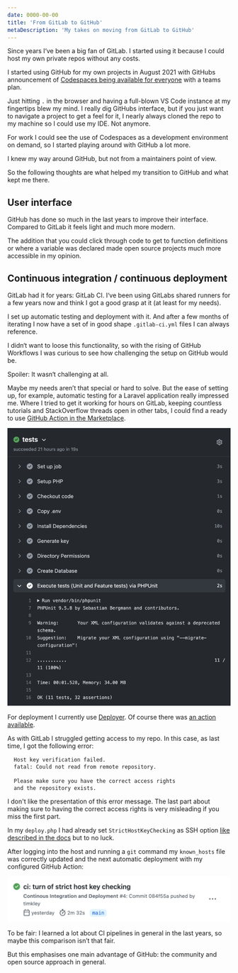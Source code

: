 ```yaml
---
date: 0000-00-00
title: 'From GitLab to GitHub'
metaDescription: 'My takes on moving from GitLab to GitHub'
---
```


Since years I‘ve been a big fan of GitLab. I started using it because I could host my own private repos without any costs.

I started using GitHub for my own projects in August 2021 with GitHubs announcement of [Codespaces being available for everyone](https://github.blog/changelog/2021-08-11-codespaces-is-generally-available-for-team-and-enterprise/) with a teams plan.

Just hitting `.` in the browser and having a full-blown VS Code instance at my fingertips blew my mind. I really dig GitHubs interface, but if you just want to navigate a project to get a feel for it, I nearly always cloned the repo to my machine so I could use my IDE.
Not anymore.

For work I could see the use of Codespaces as a development environment on demand, so I started playing around with GitHub a lot more.

I knew my way around GitHub, but not from a maintainers point of view.

So the following thoughts are what helped my transition to GitHub and what kept me there.

## User interface
GitHub has done so much in the last years to improve their interface. Compared to GitLab it feels light and much more modern.

The addition that you could click through code to get to function definitions or where a variable was declared made open source projects much more accessible in my opinion.

## Continuous integration / continuous deployment
GitLab had it for years: GitLab CI. I‘ve been using GitLabs shared runners for a few years now and think I got a good grasp at it (at least for my needs).

I set up automatic testing and deployment with it. And after a few months of iterating I now have a set of in good shape `.gitlab-ci.yml` files I can always reference.

I didn‘t want to loose this functionality, so with the rising of GitHub Workflows I was curious to see how challenging the setup on GitHub would be.

Spoiler: It wasn‘t challenging at all.

Maybe my needs aren’t that special or hard to solve. But the ease of setting up, for example, automatic testing for a Laravel application really impressed me. Where I tried to get it working for hours on GitLab, keeping countless tutorials and StackOverflow threads open in other tabs, I could find a ready to use [GitHub Action in the Marketplace](https://github.com/marketplace/actions/laravel-tests).

![The test workflow return green](green-action.png)

For deployment I currently use [Deployer](https://deployer.org). Of course there was [an action available](https://github.com/marketplace/actions/action-deployer-php).

As with GitLab I struggled getting access to my repo. In this case, as last time, I got the following error:

```
  Host key verification failed.                                                
  fatal: Could not read from remote repository.                                

  Please make sure you have the correct access rights                          
  and the repository exists.  
```

I don't like the presentation of this error message. The last part about making sure to having the correct access rights is very misleading if you miss the first part.

In my `deploy.php`  I had already set `StrictHostKeyChecking` as SSH option [like described in the docs](https://deployer.org/docs/6.x/hosts) but to no luck.

After logging into the host and running a `git` command my `known_hosts` file was correctly updated and the next automatic deployment with my configured GitHub Action:

![Deployment works](deployment-works.png)

To be fair: I learned a lot about CI pipelines in general in the last years, so maybe this comparison isn’t that fair.

But this emphasises one main advantage of GitHub: the community and open source approach in general.